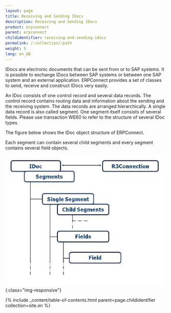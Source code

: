 ```yaml
---
layout: page
title: Receiving and Sending IDocs
description: Receiving and Sending IDocs
product: erpconnect
parent: erpconnect
childidentifier: receiving-and-sending-idocs
permalink: /:collection/:path
weight: 5
lang: en_GB
---
```


IDocs are electronic documents that can be sent from or to SAP systems. It is possible to exchange IDocs between SAP systems or between one SAP system and an external application. ERPConnect provides a set of classes to send, receive and construct IDocs very easily.

An IDoc consists of one control record and several data records. The control record contains routing data and information about the sending and the receiving system. The data records are arranged hierarchically. A single data record is also called segment. One segment itself consists of several fields. Please use transaction WE60 to refer to the structure of several IDoc types.

The figure below shows the IDoc object structure of ERPConnect.

Each segment can contain several child segments and every segment contains several field objects.


![SAP-IDoc-Object-Model](/img/content/SAP-IDoc-Object-Model.png){:class="img-responsive"}


{% include _content/table-of-contents.html parent=page.childidentifier collection=site.en %}